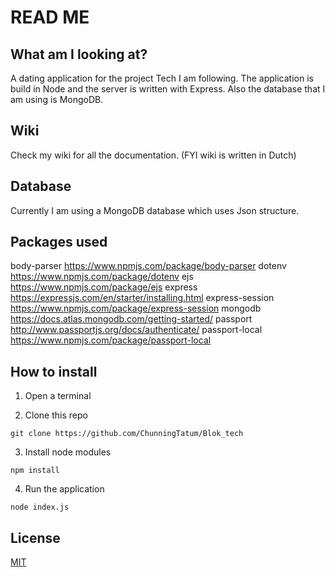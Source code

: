# READ ME

## What am I looking at?
A dating application for the project Tech I am following. The application is build in Node and the server is written with Express. Also the database that I am using is MongoDB.
## Wiki

Check my wiki for all the documentation. (FYI wiki is written in Dutch)

## Database

Currently I am using a MongoDB database which uses Json structure.

## Packages used
body-parser     https://www.npmjs.com/package/body-parser
dotenv          https://www.npmjs.com/package/dotenv
ejs             https://www.npmjs.com/package/ejs
express         https://expressjs.com/en/starter/installing.html
express-session https://www.npmjs.com/package/express-session
mongodb         https://docs.atlas.mongodb.com/getting-started/
passport        http://www.passportjs.org/docs/authenticate/
passport-local  https://www.npmjs.com/package/passport-local

## How to install

1. Open a terminal

2. Clone this repo
```
git clone https://github.com/ChunningTatum/Blok_tech
```

3. Install node modules
```
npm install
```

4. Run the application
```
node index.js
```

## License

[MIT](https://github.com/Plous01/ProjectTech/blob/master/LICENSE)
